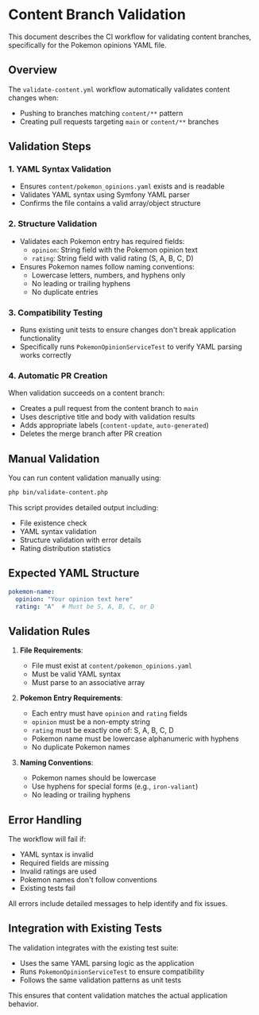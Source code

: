 # Content Branch Validation

This document describes the CI workflow for validating content branches, specifically for the Pokemon opinions YAML file.

## Overview

The `validate-content.yml` workflow automatically validates content changes when:
- Pushing to branches matching `content/**` pattern
- Creating pull requests targeting `main` or `content/**` branches

## Validation Steps

### 1. YAML Syntax Validation
- Ensures `content/pokemon_opinions.yaml` exists and is readable
- Validates YAML syntax using Symfony YAML parser
- Confirms the file contains a valid array/object structure

### 2. Structure Validation
- Validates each Pokemon entry has required fields:
  - `opinion`: String field with the Pokemon opinion text
  - `rating`: String field with valid rating (S, A, B, C, D)
- Ensures Pokemon names follow naming conventions:
  - Lowercase letters, numbers, and hyphens only
  - No leading or trailing hyphens
  - No duplicate entries

### 3. Compatibility Testing
- Runs existing unit tests to ensure changes don't break application functionality
- Specifically runs `PokemonOpinionServiceTest` to verify YAML parsing works correctly

### 4. Automatic PR Creation
When validation succeeds on a content branch:
- Creates a pull request from the content branch to `main`
- Uses descriptive title and body with validation results
- Adds appropriate labels (`content-update`, `auto-generated`)
- Deletes the merge branch after PR creation

## Manual Validation

You can run content validation manually using:

```bash
php bin/validate-content.php
```

This script provides detailed output including:
- File existence check
- YAML syntax validation
- Structure validation with error details
- Rating distribution statistics

## Expected YAML Structure

```yaml
pokemon-name:
  opinion: "Your opinion text here"
  rating: "A"  # Must be S, A, B, C, or D
```

## Validation Rules

1. **File Requirements**:
   - File must exist at `content/pokemon_opinions.yaml`
   - Must be valid YAML syntax
   - Must parse to an associative array

2. **Pokemon Entry Requirements**:
   - Each entry must have `opinion` and `rating` fields
   - `opinion` must be a non-empty string
   - `rating` must be exactly one of: S, A, B, C, D
   - Pokemon name must be lowercase alphanumeric with hyphens
   - No duplicate Pokemon names

3. **Naming Conventions**:
   - Pokemon names should be lowercase
   - Use hyphens for special forms (e.g., `iron-valiant`)
   - No leading or trailing hyphens

## Error Handling

The workflow will fail if:
- YAML syntax is invalid
- Required fields are missing
- Invalid ratings are used
- Pokemon names don't follow conventions
- Existing tests fail

All errors include detailed messages to help identify and fix issues.

## Integration with Existing Tests

The validation integrates with the existing test suite:
- Uses the same YAML parsing logic as the application
- Runs `PokemonOpinionServiceTest` to ensure compatibility
- Follows the same validation patterns as unit tests

This ensures that content validation matches the actual application behavior.

